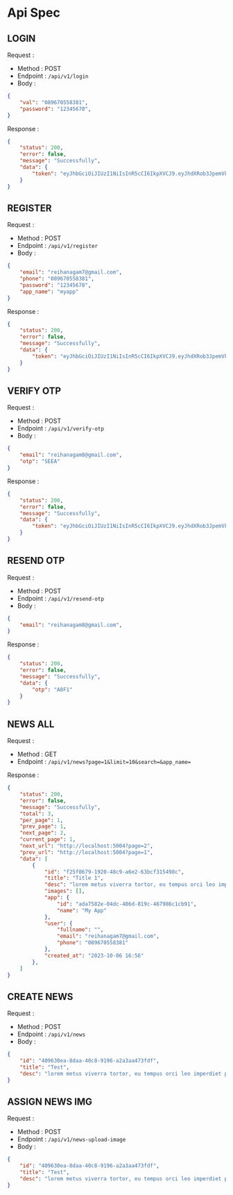 # Api Spec

## LOGIN 

Request : 
- Method : POST
- Endpoint : `/api/v1/login`
- Body :

```json
{
    "val": "089670558381",
    "password": "12345678",
}
```

Response : 

```json
{
    "status": 200,
    "error": false,
    "message": "Successfully",
    "data": {
        "token": "eyJhbGciOiJIUzI1NiIsInR5cCI6IkpXVCJ9.eyJhdXRob3JpemVkIjp0cnVlLCJpZCI6IjUyNzU3OWI5LTBmMDItNDY2NS05MWIyLTY3MzVlNzc1YTg1ZSJ9.3ELrZBcwmgUy_mtNL5xiWoq36v7_rnkrfLcz9bnRmwc"
    }
}
```

## REGISTER

Request : 
- Method : POST
- Endpoint : `/api/v1/register`
- Body :

```json
{
    "email": "reihanagam7@gmail.com",
    "phone": "089670558381",
    "password": "12345678",
    "app_name": "myapp"
}
```

Response : 

```json
{
    "status": 200,
    "error": false,
    "message": "Successfully",
    "data": {
        "token": "eyJhbGciOiJIUzI1NiIsInR5cCI6IkpXVCJ9.eyJhdXRob3JpemVkIjp0cnVlLCJpZCI6IjAzMWZjMWVmLWRmYzEtNDA3Ny05NTM3LTFmNmFjYWI3ZDJjNSJ9.BsjXvoHoEkoLVTY2-XLXJgYu8jfU5AG-aKxN5r-iN34"
    }
}
```

## VERIFY OTP 

Request : 
- Method : POST
- Endpoint : `/api/v1/verify-otp`
- Body :

```json
{
    "email": "reihanagam8@gmail.com",
    "otp": "SEEA"
}
```

Response : 

```json
{
    "status": 200,
    "error": false,
    "message": "Successfully",
    "data": {
        "token": "eyJhbGciOiJIUzI1NiIsInR5cCI6IkpXVCJ9.eyJhdXRob3JpemVkIjp0cnVlLCJpZCI6IjAzMWZjMWVmLWRmYzEtNDA3Ny05NTM3LTFmNmFjYWI3ZDJjNSJ9.BsjXvoHoEkoLVTY2-XLXJgYu8jfU5AG-aKxN5r-iN34"
    }
}
```

## RESEND OTP

Request : 
- Method : POST
- Endpoint : `/api/v1/resend-otp`
- Body :

```json
{
    "email": "reihanagam8@gmail.com",
}
```

Response : 

```json
{
    "status": 200,
    "error": false,
    "message": "Successfully",
    "data": {
        "otp": "A8F1"
    }
}
```

## NEWS ALL

Request : 
- Method : GET
- Endpoint : `/api/v1/news?page=1&limit=10&search=&app_name=`

Response : 

```json
{
    "status": 200,
    "error": false,
    "message": "Successfully",
    "total": 3,
    "per_page": 1,
    "prev_page": 1,
    "next_page": 2,
    "current_page": 1,
    "next_url": "http://localhost:5004?page=2",
    "prev_url": "http://localhost:5004?page=1",
    "data": [
        {
            "id": "f25f0679-1920-48c9-a6e2-63bcf315498c",
            "title": "Title 1",
            "desc": "lorem metus viverra tortor, eu tempus orci leo imperdiet purus. Nam nec consectetur mi, nec vestibulum nulla. Donec vel dui lectus. Etiam non scelerisque odio. Pellentesque eleifend nisi et odio commodo gravida. Vivamus pellentesque elementum eros, vitae ultrices magna sollicitudin ac.",
            "images": [],
            "app": {
                "id": "ada7582e-04dc-486d-819c-467986c1cb91",
                "name": "My App"
            },
            "user": {
                "fullname": "",
                "email": "reihanagam7@gmail.com",
                "phone": "089670558381"
            },
            "created_at": "2023-10-06 16:56"
        },
    ]
}
```

## CREATE NEWS

Request : 
- Method : POST
- Endpoint : `/api/v1/news`
- Body :

```json
{
    "id": "409630ea-8daa-40c8-9196-a2a3aa473fdf",
    "title": "Test",
    "desc": "lorem metus viverra tortor, eu tempus orci leo imperdiet purus. Nam nec consectetur mi, nec vestibulum nulla. Donec vel dui lectus.",
}
```

## ASSIGN NEWS IMG

Request : 
- Method : POST
- Endpoint : `/api/v1/news-upload-image`
- Body :

```json
{
    "id": "409630ea-8daa-40c8-9196-a2a3aa473fdf",
    "title": "Test",
    "desc": "lorem metus viverra tortor, eu tempus orci leo imperdiet purus. Nam nec consectetur mi, nec vestibulum nulla. Donec vel dui lectus.",
}
```
